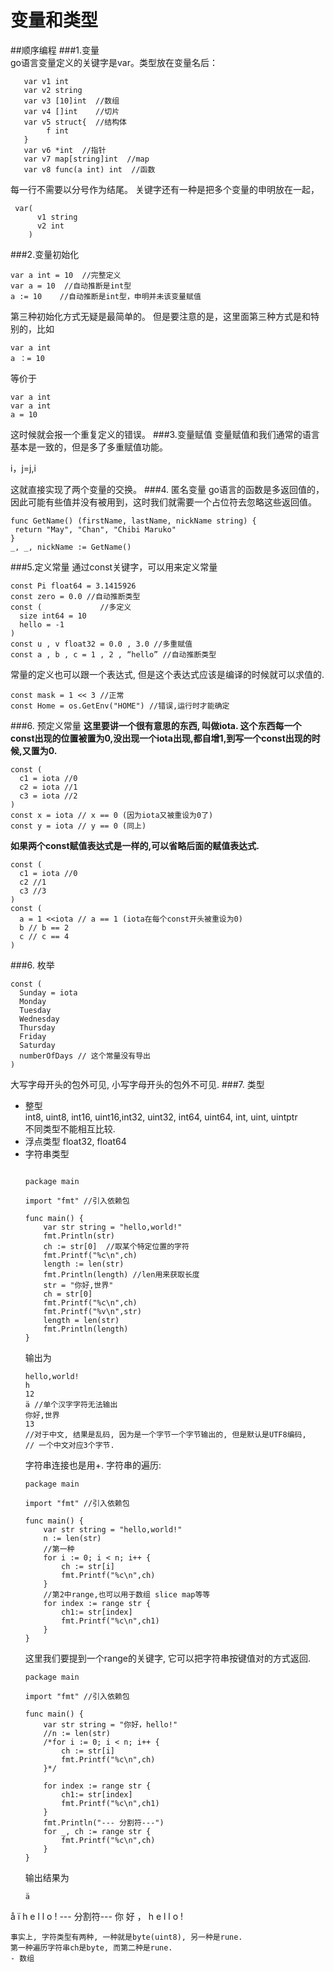 # 变量和类型

##顺序编程
###1.变量  
go语言变量定义的关键字是var。类型放在变量名后：  
```
   var v1 int
   var v2 string
   var v3 [10]int  //数组
   var v4 []int    //切片
   var v5 struct{  //结构体
        f int
   }              
   var v6 *int  //指针
   var v7 map[string]int  //map
   var v8 func(a int) int  //函数
```
每一行不需要以分号作为结尾。
关键字还有一种是把多个变量的申明放在一起，
```
 var(
      v1 string
      v2 int
    )
```
###2.变量初始化  
```
var a int = 10  //完整定义
var a = 10  //自动推断是int型
a := 10    //自动推断是int型，申明并未该变量赋值
```
第三种初始化方式无疑是最简单的。
但是要注意的是，这里面第三种方式是和特别的，比如
```
var a int
a ：= 10
```
等价于
```
var a int
var a int
a = 10
```
这时候就会报一个重复定义的错误。
###3.变量赋值
变量赋值和我们通常的语言基本是一致的，但是多了多重赋值功能。

i，j=j,i

这就直接实现了两个变量的交换。
###4. 匿名变量
go语言的函数是多返回值的，因此可能有些值并没有被用到，这时我们就需要一个占位符去忽略这些返回值。
```
func GetName() (firstName, lastName, nickName string) {
 return "May", "Chan", "Chibi Maruko"
}
_, _, nickName := GetName()
```
###5.定义常量
通过const关键字，可以用来定义常量
```
const Pi float64 = 3.1415926
const zero = 0.0 //自动推断类型
const (             //多定义
  size int64 = 10
  hello = -1
)
const u , v float32 = 0.0 , 3.0 //多重赋值
const a , b , c = 1 , 2 , “hello” //自动推断类型
```
常量的定义也可以跟一个表达式, 但是这个表达式应该是编译的时候就可以求值的.
```
const mask = 1 << 3 //正常
const Home = os.GetEnv("HOME") //错误,运行时才能确定
```
###6. 预定义常量
**这里要讲一个很有意思的东西, 叫做iota.
这个东西每一个const出现的位置被置为0,没出现一个iota出现,都自增1,到写一个const出现的时候,又置为0.**
```
const (
  c1 = iota //0
  c2 = iota //1
  c3 = iota //2
)
const x = iota // x == 0 (因为iota又被重设为0了)
const y = iota // y == 0 (同上)
```
**如果两个const赋值表达式是一样的,可以省略后面的赋值表达式.**
```
const (
  c1 = iota //0
  c2 //1
  c3 //3
)
const (
  a = 1 <<iota // a == 1 (iota在每个const开头被重设为0)
  b // b == 2
  c // c == 4
)
```
###6. 枚举
```
const (
  Sunday = iota
  Monday
  Tuesday
  Wednesday
  Thursday
  Friday
  Saturday
  numberOfDays // 这个常量没有导出
)
```
大写字母开头的包外可见, 小写字母开头的包外不可见.
###7. 类型
- 整型  
  int8, uint8, int16, uint16,int32, uint32, int64, uint64, int, uint, uintptr  
  不同类型不能相互比较.
- 浮点类型
  float32, float64
- 字符串类型  
  ```
      
  package main

  import "fmt" //引入依赖包

  func main() {
      var str string = "hello,world!"
      fmt.Println(str)
      ch := str[0]  //取某个特定位置的字符
      fmt.Printf("%c\n",ch)
      length := len(str)
      fmt.Println(length) //len用来获取长度
      str = "你好,世界"
      ch = str[0]
      fmt.Printf("%c\n",ch)
      fmt.Printf("%v\n",str)
      length = len(str)
      fmt.Println(length)
  }
  ```
  输出为
  ```
  hello,world!
  h
  12
  ä //单个汉字字符无法输出
  你好,世界
  13
  //对于中文, 结果是乱码, 因为是一个字节一个字节输出的, 但是默认是UTF8编码, 
  // 一个中文对应3个字节.

  ```
  字符串连接也是用+.
  字符串的遍历:
  ```
  package main

  import "fmt" //引入依赖包

  func main() {
      var str string = "hello,world!"
      n := len(str)
      //第一种
      for i := 0; i < n; i++ {
          ch := str[i]
          fmt.Printf("%c\n",ch)
      }
      //第2中range,也可以用于数组 slice map等等
      for index := range str {
          ch1:= str[index]
          fmt.Printf("%c\n",ch1)
      }
  }
  ```
  这里我们要提到一个range的关键字, 它可以把字符串按键值对的方式返回.
  ```
  package main

  import "fmt" //引入依赖包

  func main() {
      var str string = "你好，hello!"
      //n := len(str)
      /*for i := 0; i < n; i++ {
          ch := str[i]
          fmt.Printf("%c\n",ch)
      }*/

      for index := range str {
          ch1:= str[index]
          fmt.Printf("%c\n",ch1)
      }
      fmt.Println("--- 分割符---")
      for _, ch := range str {
          fmt.Printf("%c\n",ch)
      }
  }
  ```
  输出结果为
  ```
  ä
å
ï
h
e
l
l
o
!
--- 分割符---
你
好
，
h
e
l
l
o
!

  ```
  事实上, 字符类型有两种, 一种就是byte(uint8), 另一种是rune.   
  第一种遍历字符串ch是byte, 而第二种是rune.
- 数组
  